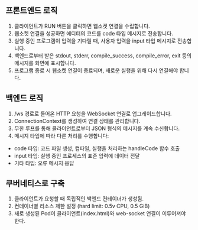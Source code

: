 ## **프론트엔드 로직**

1. 클라이언트가 RUN 버튼을 클릭하면 웹소켓 연결을 수립합니다.
2. 웹소켓 연결을 성공하면 에디터의 코드를 code 타입 메시지로 전송합니다.
3. 실행 중인 프로그램이 입력을 기다릴 때, 사용자 입력을 input 타입 메시지로 전송합니다.
4. 백엔드로부터 받은 stdout, stderr, compile_success, compile_error, exit 등의 메시지를 화면에 표시합니다.
5. 프로그램 종료 시 웹소켓 연결이 종료되며, 새로운 실행을 위해 다시 연결해야 합니다.

## **백엔드 로직**

1. /ws 경로로 들어온 HTTP 요청을 WebSocket 연결로 업그레이드합니다.
2. ConnectionContext를 생성하여 연결 상태를 관리합니다.
3. 무한 루프를 통해 클라이언트로부터 JSON 형식의 메시지를 계속 수신합니다.
4. 메시지 타입에 따라 다른 처리를 수행합니다:
- code 타입: 코드 파일 생성, 컴파일, 실행을 처리하는 handleCode 함수 호출
- input 타입: 실행 중인 프로세스의 표준 입력에 데이터 전달
- 기타 타입: 오류 메시지 응답

## 쿠버네티스로 구축

1. 클라이언트가 요청할 때 독립적인 백엔드 컨테이너가 생성됨.
2. 컨테이너별 리소스 제한 설정 (hard limit: 0.5v CPU, 0.5 GiB)
3. 새로 생성된 Pod이 클라이언트(index.html)와 web-socket 연결이 이루어져야 한다.